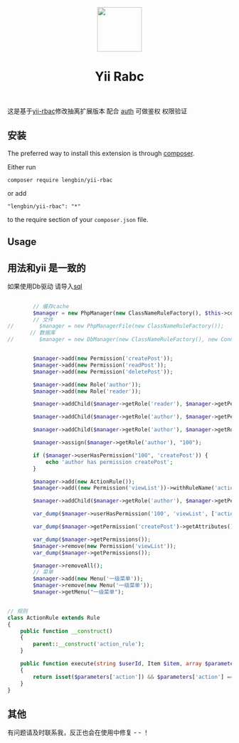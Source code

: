 <p align="center">
    <a href="https://github.com/yiisoft" target="_blank">
        <img src="https://avatars0.githubusercontent.com/u/993323" height="100px">
    </a>
    <h1 align="center">Yii Rabc</h1>
    <br>
</p>

这是基于[yii-rbac](https://github.com/yiisoft/rbac)修改抽离扩展版本
配合 [auth](https://github.com/ice-leng/auth) 可做鉴权 权限验证

安装
------------

The preferred way to install this extension is through [composer](http://getcomposer.org/download/).

Either run

```
composer require lengbin/yii-rbac
```

or add

```
"lengbin/yii-rbac": "*"
```
to the require section of your `composer.json` file.

Usage
-----

## 用法和yii 是一致的

如果使用Db驱动 请导入[sql](./src/Sql/schema-mysql.sql)

```php
        
        // 缓存cache 
        $manager = new PhpManager(new ClassNameRuleFactory(), $this->container->get(CacheInterface::class));
        // 文件
//        $manager = new PhpManagerFile(new ClassNameRuleFactory());
       // 数据库
//        $manager = new DbManager(new ClassNameRuleFactory(), new Connection($this->container), null, $this->container->get(LoggerInterface::class)->get());


        $manager->add(new Permission('createPost'));
        $manager->add(new Permission('readPost'));
        $manager->add(new Permission('deletePost'));

        $manager->add(new Role('author'));
        $manager->add(new Role('reader'));

        $manager->addChild($manager->getRole('reader'), $manager->getPermission('readPost'));

        $manager->addChild($manager->getRole('author'), $manager->getPermission('createPost'));

        $manager->addChild($manager->getRole('author'), $manager->getRole('reader'));

        $manager->assign($manager->getRole('author'), "100");

        if ($manager->userHasPermission("100", 'createPost')) {
            echo 'author has permission createPost';
        }

        $manager->add(new ActionRule());
        $manager->add((new Permission('viewList'))->withRuleName('action_rule'));

        $manager->addChild($manager->getRole('author'), $manager->getPermission('viewList'));

        var_dump($manager->userHasPermission('100', 'viewList', ['action' => 'home']), $manager->userHasPermission('100', 'viewList', ['action' => 'home2']));

        var_dump($manager->getPermission('createPost')->getAttributes(), $manager->getRoles(), $manager->getRules());

        var_dump($manager->getPermissions());
        $manager->remove(new Permission('viewList'));
        var_dump($manager->getPermissions());

        $manager->removeAll();
        // 菜单
        $manager->add(new Menu('一级菜单'));
        $manager->remove(new Menu('一级菜单'));
        $manager->getMenu("一级菜单");

```

```php

// 规则
class ActionRule extends Rule
{
    public function __construct()
    {
        parent::__construct('action_rule');
    }

    public function execute(string $userId, Item $item, array $parameters = []): bool
    {
        return isset($parameters['action']) && $parameters['action'] === 'home';
    }
}

```

其他
----
有问题请及时联系我，反正也会在使用中修复 - - ！


